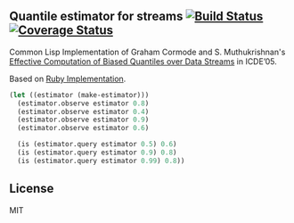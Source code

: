 ## Quantile estimator for streams [![Build Status](https://travis-ci.org/deadtrickster/quantile-estimator.cl.svg?branch=master)](https://travis-ci.org/deadtrickster/quantile-estimator.cl) [![Coverage Status](https://coveralls.io/repos/github/deadtrickster/quantile-estimator.cl/badge.svg?branch=master)](https://coveralls.io/github/deadtrickster/quantile-estimator.cl?branch=master)

Common Lisp Implementation of Graham Cormode and S. Muthukrishnan's [Effective
Computation of Biased Quantiles over Data Streams][1] in ICDE’05.

Based on [Ruby Implementation][2].

```lisp
(let ((estimator (make-estimator)))
  (estimator.observe estimator 0.8)
  (estimator.observe estimator 0.4)
  (estimator.observe estimator 0.9)
  (estimator.observe estimator 0.6)

  (is (estimator.query estimator 0.5) 0.6)
  (is (estimator.query estimator 0.9) 0.8)
  (is (estimator.query estimator 0.99) 0.8))
```

## License
MIT

[1]: http://www.cs.rutgers.edu/~muthu/bquant.pdf
[2]: https://github.com/matttproud/ruby_quantile_estimation
